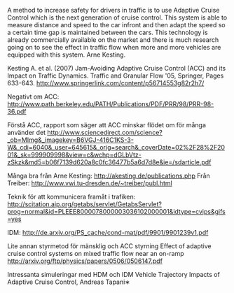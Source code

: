 A method to increase safety for drivers in traffic is to use Adaptive Cruise Control which is the next generation of cruise control. This system is able to measure distance and speed to the car infront and then adapt the speed so a certain time gap is maintained between the cars. This technology is already commercially available on the market and there is much research going on to see the effect in traffic flow when more and more vehicles are equipped with this system. Arne Kesting.


Kesting A. et al. (2007) Jam-Avoiding Adaptive Cruise Control (ACC)
and its Impact on Traffic Dynamics. Traffic and Granular Flow '05, Springer, Pages 633-643.
http://www.springerlink.com/content/p56714553g82r2h7/





Negativt om ACC: http://www.path.berkeley.edu/PATH/Publications/PDF/PRR/98/PRR-98-36.pdf

Förstå ACC, rapport som säger att ACC minskar flödet om för många använder det http://www.sciencedirect.com/science?_ob=MImg&_imagekey=B6VGJ-416C1KS-3-W&_cdi=6040&_user=645615&_orig=search&_coverDate=02%2F28%2F2001&_sk=999909998&view=c&wchp=dGLbVtz-zSkzk&md5=b06f7139d620a8c0fc36477b5a6d7d8e&ie=/sdarticle.pdf

Många bra från Arne Kesting: http://akesting.de/publications.php
Från Treiber: http://www.vwi.tu-dresden.de/~treiber/publ.html

Teknik för att kommunicera framåt i trafiken: http://scitation.aip.org/getabs/servlet/GetabsServlet?prog=normal&id=PLEEE8000078000003036102000001&idtype=cvips&gifs=yes

IDM: http://de.arxiv.org/PS_cache/cond-mat/pdf/9901/9901239v1.pdf

Lite annan styrmetod för mänsklig och ACC styrning
Effect of adaptive cruise control systems on mixed traffic flow
near an on-ramp
http://arxiv.org/ftp/physics/papers/0506/0506147.pdf

Intressanta simuleringar med HDM och IDM
Vehicle Trajectory Impacts of
Adaptive Cruise Control, Andreas Tapani∗